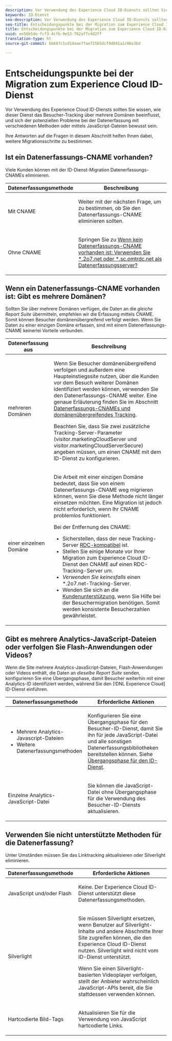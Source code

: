 ```yaml
---
description: Vor Verwendung des Experience Cloud ID-Diensts sollten Sie wissen, wie dieser Dienst das Besucher-Tracking über mehrere Domänen beeinflusst, und sich der potenziellen Probleme bei der Datenerfassung mit verschiedenen Methoden oder mittels JavaScript-Dateien bewusst sein.
keywords: ID-Dienst
seo-description: Vor Verwendung des Experience Cloud ID-Diensts sollten Sie wissen, wie dieser Dienst das Besucher-Tracking über mehrere Domänen beeinflusst, und sich der potenziellen Probleme bei der Datenerfassung mit verschiedenen Methoden oder mittels JavaScript-Dateien bewusst sein.
seo-title: Entscheidungspunkte bei der Migration zum Experience Cloud ID-Dienst
title: Entscheidungspunkte bei der Migration zum Experience Cloud ID-Dienst
uuid: ee56b5de-fcf3-4cfb-9e53-762af7c4d2ff
translation-type: ht
source-git-commit: bb687c1cd14aae7faef2565dcf9d041a1c06e3bd

---
```



# Entscheidungspunkte bei der Migration zum Experience Cloud ID-Dienst

Vor Verwendung des Experience Cloud ID-Diensts sollten Sie wissen, wie dieser Dienst das Besucher-Tracking über mehrere Domänen beeinflusst, und sich der potenziellen Probleme bei der Datenerfassung mit verschiedenen Methoden oder mittels JavaScript-Dateien bewusst sein.

Ihre Antworten auf die Fragen in diesem Abschnitt helfen Ihnen dabei, weitere Migrationsschritte zu bestimmen.

## Ist ein Datenerfassungs-CNAME vorhanden?

Viele Kunden können mit der ID-Dienst-Migration Datenerfassungs-CNAMEs eliminieren.

<table id="table_13F7C1E3D64D4F86B0149C9D3B54AADD"> 
 <thead> 
  <tr> 
   <th colname="col1" class="entry"> Datenerfassungsmethode </th> 
   <th colname="col2" class="entry"> Beschreibung </th> 
  </tr> 
 </thead>
 <tbody> 
  <tr> 
   <td colname="col1"> <p>Mit CNAME </p> </td> 
   <td colname="col2"> <p>Weiter mit der nächsten Frage, um zu bestimmen, ob Sie den Datenerfassungs-CNAME eliminieren sollten. </p> </td> 
  </tr> 
  <tr> 
   <td colname="col1"> <p>Ohne CNAME </p> </td> 
   <td colname="col2"> <p>Springen Sie zu <a href="../../mcvid-reference/mcvid-analytics-reference/mcvid-migration-decisions.md#section-34dabde7780e4a339f134c0ca7768961" format="dita" scope="local">Wenn kein Datenerfassungs-CNAME vorhanden ist: Verwenden Sie *.2o7.net oder *.sc.omtrdc.net als Datenerfassungsserver?</a> </p> </td> 
  </tr> 
 </tbody> 
</table>

## Wenn ein Datenerfassungs-CNAME vorhanden ist: Gibt es mehrere Domänen?

Sollten Sie über mehrere Domänen verfügen, die Daten an die *gleiche Report Suite* übermitteln, empfehlen wir die Erfassung mittels CNAME. Somit können Besucher domänenübergreifend verfolgt werden. Wenn Sie Daten zu einer einzigen Domäne erfassen, sind mit einem Datenerfassungs-CNAME keinerlei Vorteile verbunden.

<table id="table_D132BCA243E54657AEC930559343FDD3"> 
 <thead> 
  <tr> 
   <th colname="col1" class="entry"> Datenerfassung aus </th> 
   <th colname="col2" class="entry"> Beschreibung </th> 
  </tr> 
 </thead>
 <tbody> 
  <tr> 
   <td colname="col1"> <p>mehreren Domänen </p> </td> 
   <td colname="col2"> <p>Wenn Sie Besucher domänenübergreifend verfolgen und außerdem eine Haupteinstiegssite nutzen, über die Kunden vor dem Besuch weiterer Domänen identifiziert werden können, verwenden Sie den Datenerfassungs-CNAME weiter. Eine genaue Erläuterung finden Sie im Abschnitt <a href="../../mcvid-reference/mcvid-analytics-reference/mcvid-cname.md#concept-4df91f8a30ad4ec7a01eb943d579cc9d" format="dita" scope="local">Datenerfassungs-CNAMEs und domänenübergreifendes Tracking</a>. </p> <p>Beachten Sie, dass Sie zwei zusätzliche Tracking-Server-Parameter (<span class="codeph">visitor.marketingCloudServer</span> und <span class="codeph">visitor.marketingCloudServerSecure</span>) angeben müssen, um einen CNAME mit dem ID-Dienst zu konfigurieren. </p> </td> 
  </tr> 
  <tr> 
   <td colname="col1"> <p>einer einzelnen Domäne </p> </td> 
   <td colname="col2"> <p>Die Arbeit mit einer einzigen Domäne bedeutet, dass Sie von einem Datenerfassungs-CNAME weg migrieren können, wenn Sie diese Methode nicht länger einsetzen möchten. Eine Migration ist jedoch nicht erforderlich, wenn Ihr CNAME problemlos funktioniert. </p> <p>Bei der Entfernung des CNAME: </p> 
    <ul id="ul_12CDECEFC7BB41A18895B507CAA42315"> 
     <li id="li_32E2CD3E58454E20A642BADE507AE86E">Sicherstellen, dass der neue Tracking-Server <a href="https://marketing.adobe.com/resources/help/de_DE/whitepapers/rdc/" format="https" scope="external">RDC-kompatibel</a> ist. </li> 
     <li id="li_865BB6DAA3594EBBAB688E73C8343762">Stellen Sie einige Monate vor Ihrer Migration zum <span class="keyword">Experience Cloud</span> ID-Dienst den CNAME auf einen RDC-Tracking-Server um. </li> 
     <li id="li_284A015177554C848C8648DC5BBAA365"> <i>Verwenden Sie keinesfalls</i> einen <span class="codeph">*.2o7.net</span>-Tracking-Server. </li> 
     <li id="li_B1ABF03DC46C42059F61542CDE0FE5A1">Wenden Sie sich an die <a href="https://helpx.adobe.com/de/marketing-cloud/contact-support.html" format="https" scope="external">Kundenunterstützung</a>, wenn Sie Hilfe bei der Besuchermigration benötigen. Somit werden konsistente Besucherzahlen gewährleistet. </li> 
    </ul> </td> 
  </tr> 
 </tbody> 
</table>

## Gibt es mehrere Analytics-JavaScript-Dateien oder verfolgen Sie Flash-Anwendungen oder Videos?

Wenn die Site mehrere Analytics-JavaScript-Dateien, Flash-Anwendungen oder Videos enthält, die Daten an *dieselbe Report Suite* senden, konfigurieren Sie eine Übergangsphase, damit Besucher weiterhin mit einer Analytics-ID identifiziert werden, während Sie den [!DNL Experience Cloud] ID-Dienst einführen.

<table id="table_8A4EA063AF4345B69BC98537E2E702BA"> 
 <thead> 
  <tr> 
   <th colname="col1" class="entry"> Datenerfassungsmethode </th> 
   <th colname="col2" class="entry"> Erforderliche Aktionen </th> 
  </tr> 
 </thead>
 <tbody> 
  <tr> 
   <td colname="col1"> 
    <ul id="ul_910DD99E074E49C6907F86426EFA5BF2"> 
     <li id="li_4366CC8EB7A54A959568E3761ABBBF23">Mehrere Analytics-Javascript-Dateien </li> 
     <li id="li_B8A8132019EA48088E4F37E36F153D76">Weitere Datenerfassungsmethoden </li> 
    </ul> </td> 
   <td colname="col2"> <p>Konfigurieren Sie eine Übergangsphase für den Besucher-ID-Dienst, damit Sie ihn für jede JavaScript-Datei und alle sonstigen Datenerfassungsbibliotheken bereitstellen können. Siehe <a href="../../mcvid-reference/mcvid-analytics-reference/mcvid-grace-period.md" format="dita" scope="local">Übergangsphase für den ID-Dienst</a>. </p> </td> 
  </tr> 
  <tr> 
   <td colname="col1"> <p>Einzelne Analytics-JavaScript-Datei </p> </td> 
   <td colname="col2"> <p>Sie können die JavaScript-Datei ohne Übergangsphase für die Verwendung des Besucher-ID-Diensts aktualisieren. </p> </td> 
  </tr> 
 </tbody> 
</table>

## Verwenden Sie nicht unterstützte Methoden für die Datenerfassung?

Unter Umständen müssen Sie das Linktracking aktualisieren oder Silverlight eliminieren.

<table id="table_A72AEB92F48345DD83F136B9989F4EF9"> 
 <thead> 
  <tr> 
   <th colname="col1" class="entry"> Datenerfassungsmethode </th> 
   <th colname="col2" class="entry"> Erforderliche Aktionen </th> 
  </tr> 
 </thead>
 <tbody> 
  <tr> 
   <td colname="col1"> <p>JavaScript und/oder Flash </p> </td> 
   <td colname="col2"> <p>Keine. Der <span class="keyword">Experience Cloud</span> ID-Dienst unterstützt diese Datenerfassungsmethoden. </p> </td> 
  </tr> 
  <tr> 
   <td colname="col1"> <p>Silverlight </p> </td> 
   <td colname="col2"> <p>Sie müssen Silverlight ersetzen, wenn Benutzer auf Silverlight-Inhalte und andere Abschnitte Ihrer Site zugreifen können, die den <span class="keyword">Experience Cloud</span> ID-Dienst nutzen. Silverlight wird nicht vom ID-Dienst unterstützt. </p> <p> Wenn Sie einen Silverlight-basierten Videoplayer verfolgen, stellt der Anbieter wahrscheinlich JavaScript-APIs bereit, die Sie stattdessen verwenden können. </p> </td> 
  </tr> 
  <tr> 
   <td colname="col1"> <p>Hartcodierte Bild-Tags </p> </td> 
   <td colname="col2"> <p>Aktualisieren Sie für die Verwendung von JavaScript hartcodierte Links. </p> </td> 
  </tr> 
 </tbody> 
</table>

